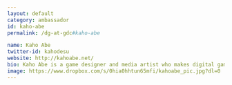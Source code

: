 ```yaml
---
layout: default
category: ambassador
id: kaho-abe
permalink: /dg-at-gdc#kaho-abe

name: Kaho Abe
twitter-id: kahodesu
website: http://kahoabe.net/
bio: Kaho Abe is a game designer and media artist who makes digital games with custom controllers that are played in the physical world. She shares her practice with local communities through education. Recently she has been exploring wearable gestural game controllers and immersive social virtual reality experiences while she is painfully aware that these are just buzzwords. But she is, really. 
image: https://www.dropbox.com/s/0hia0hhtun65mfi/kahoabe_pic.jpg?dl=0
---
```

